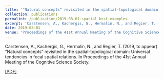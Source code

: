 ```yaml
---
title: '“Natural concepts” revisited in the spatial-topological domain: Universal tendencies in focal spatial relations'
collection: publications
permalink: /publication/2019-08-01-spatial-best-examples
excerpt: 'Carstensen, A., Kachergis, G., Hermalin, N., and Regier, T. (2019, to appear). “Natural concepts” revisited in the spatial-topological domain: Universal tendencies in focal spatial relations. In Proceedings of the 41st Annual Meeting of the Cognitive Science Society.'
date: 2019-08-01
venue: 'Proceedings of the 41st Annual Meeting of the Cognitive Science Society'
---
```

Carstensen, A., Kachergis, G., Hermalin, N., and Regier, T. (2019, to appear). “Natural concepts” revisited in the spatial-topological domain: Universal tendencies in focal spatial relations. In Proceedings of the 41st Annual Meeting of the Cognitive Science Society. 

[[PDF]](http://abcarstensen.github.io/files/Carstensen-et-al_2019_spatial-best-examples.pdf)